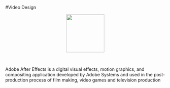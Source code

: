 #Video Design
<br>
<p align="center"><img src="https://commons.wikimedia.org/wiki/File:Adobe_After_Effects_CS6_Icon.png" height="120"></p>
<br>

Adobe After Effects is a digital visual effects, motion graphics, and compositing application developed by Adobe Systems and used in the post-production process of film making, video games and television production
